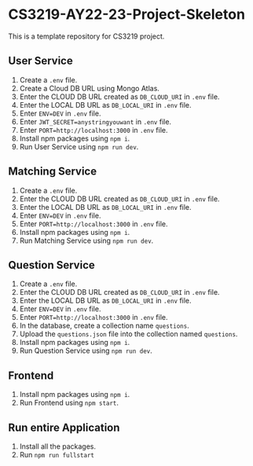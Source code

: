 # CS3219-AY22-23-Project-Skeleton

This is a template repository for CS3219 project.

## User Service

1. Create a `.env` file.
2. Create a Cloud DB URL using Mongo Atlas.
3. Enter the CLOUD DB URL created as `DB_CLOUD_URI` in `.env` file.
4. Enter the LOCAL DB URL as `DB_LOCAL_URI` in `.env` file.
5. Enter `ENV=DEV` in `.env` file.
6. Enter `JWT_SECRET=anystringyouwant` in `.env` file.
7. Enter `PORT=http://localhost:3000` in `.env` file.
8. Install npm packages using `npm i`.
9. Run User Service using `npm run dev`.

## Matching Service

1. Create a `.env` file.
2. Enter the CLOUD DB URL created as `DB_CLOUD_URI` in `.env` file.
3. Enter the LOCAL DB URL as `DB_LOCAL_URI` in `.env` file.
4. Enter `ENV=DEV` in `.env` file.
5. Enter `PORT=http://localhost:3000` in `.env` file.
6. Install npm packages using `npm i`.
7. Run Matching Service using `npm run dev`.

## Question Service

1. Create a `.env` file.
2. Enter the CLOUD DB URL created as `DB_CLOUD_URI` in `.env` file.
3. Enter the LOCAL DB URL as `DB_LOCAL_URI` in `.env` file.
4. Enter `ENV=DEV` in `.env` file.
5. Enter `PORT=http://localhost:3000` in `.env` file.
6. In the database, create a collection name `questions`.
7. Upload the `questions.json` file into the collection named `questions`.
8. Install npm packages using `npm i`.
9. Run Question Service using `npm run dev`.

## Frontend

1. Install npm packages using `npm i`.
2. Run Frontend using `npm start`.

## Run entire Application
1. Install all the packages.
2. Run `npm run fullstart`
